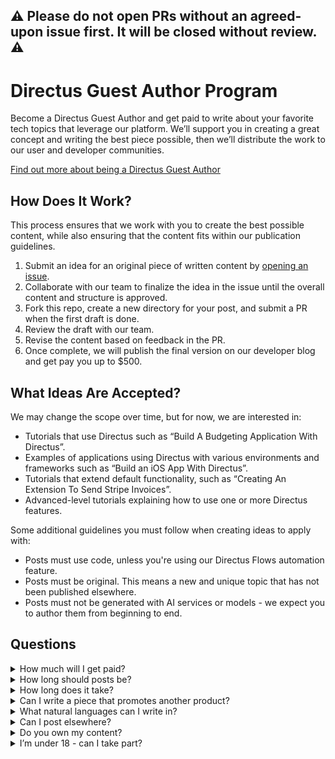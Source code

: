 ## ⚠️ Please do not open PRs without an agreed-upon issue first. It will be closed without review. ⚠️

# Directus Guest Author Program

Become a Directus Guest Author and get paid to write about your favorite tech topics that leverage our platform. We’ll support you in creating a great concept and writing the best piece possible, then we’ll distribute the work to our user and developer communities.

[Find out more about being a Directus Guest Author](https://docs.directus.io/blog/guest-author)

## How Does It Work? 

This process ensures that we work with you to create the best possible content, while also ensuring that the content fits within our publication guidelines.

1. Submit an idea for an original piece of written content by [opening an issue](https://github.com/directus-community/guest-authoring/issues/new/choose).
2. Collaborate with our team to finalize the idea in the issue until the overall content and structure is approved.
3. Fork this repo, create a new directory for your post, and submit a PR when the first draft is done. 
5. Review the draft with our team.
6. Revise the content based on feedback in the PR.
7. Once complete, we will publish the final version on our developer blog and get pay you up to $500.

## What Ideas Are Accepted?

We may change the scope over time, but for now, we are interested in:
- Tutorials that use Directus such as “Build A Budgeting Application With Directus”.
- Examples of applications using Directus with various environments and frameworks such as “Build an iOS App With Directus”.
- Tutorials that extend default functionality, such as “Creating An Extension To Send Stripe Invoices”.
- Advanced-level tutorials explaining how to use one or more Directus features.

Some additional guidelines you must follow when creating ideas to apply with:
- Posts must use code, unless you're using our Directus Flows automation feature.
- Posts must be original. This means a new and unique topic that has not been published elsewhere.
- Posts must not be generated with AI services or models - we expect you to author them from beginning to end.

## Questions

<details>
  <summary>How much will I get paid?</summary>
  <p>We have three tiers of content payment, dependent on the time and effort required - $250 (small), $350 (medium), and $500 (large). The value is agreed upon before any writing happens and is at the discretion of Directus.</p>
  <p>You must be able to generate an invoice at the end of authoring in order for us to pay you.</p>
</details>

<details>
<summary>How long should posts be?</summary>
<p>We’re flexible, and this is reflected in our multi-tier payment structure. Posts must be completed in one part (no
multi-part series), and be over 1000 words.</p>
</details>

<details>
<summary>How long does it take?</summary>
<p>Once agreed, we love to move quickly through drafting, reviewing, and publishing. We expect each post to take somewhere
between 2-4 weeks to go through this whole process.</p>
</details>

<details>
<summary>Can I write a piece that promotes another product?</summary>
<p>If you work for a company that makes the product, our relationship might be better served as a co-marketing effort. For
the Guest Author program, we only work with individuals.</p>
</details>

<details>
<summary>What natural languages can I write in?</summary>
<p>We currently only accept contributions in English.</p>
</details>

<details>
<summary>Can I post elsewhere?</summary>
<p>Yes, but must include our post as the canonical source for the content.</p>
</details>

<details>
<summary>Do you own my content?</summary>
<p>You own your content, but you grant us an unlimited license to post and promote your content.</p>
</details>

<details>
<summary>I’m under 18 - can I take part?</summary>
<p>You must be aged 18 over to be a Directus Guest Author.</p>
</details>
